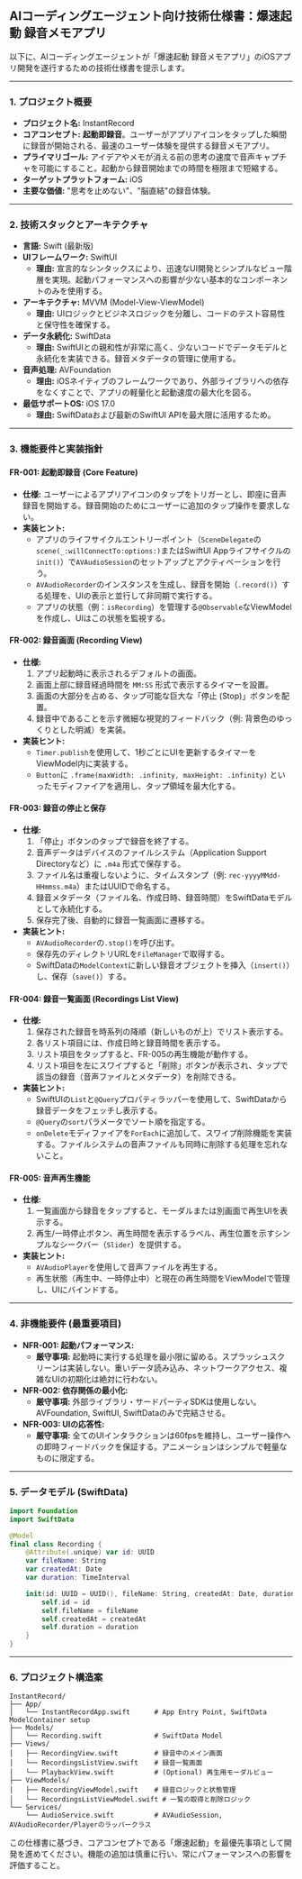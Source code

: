 ## AIコーディングエージェント向け技術仕様書：爆速起動 録音メモアプリ

以下に、AIコーディングエージェントが「爆速起動 録音メモアプリ」のiOSアプリ開発を遂行するための技術仕様書を提示します。

---

### **1. プロジェクト概要**

*   **プロジェクト名:** InstantRecord
*   **コアコンセプト:** **起動即録音**。ユーザーがアプリアイコンをタップした瞬間に録音が開始される、最速のユーザー体験を提供する録音メモアプリ。
*   **プライマリゴール:** アイデアやメモが消える前の思考の速度で音声キャプチャを可能にすること。起動から録音開始までの時間を極限まで短縮する。
*   **ターゲットプラットフォーム:** iOS
*   **主要な価値:** "思考を止めない"、"脳直結"の録音体験。

---

### **2. 技術スタックとアーキテクチャ**

*   **言語:** Swift (最新版)
*   **UIフレームワーク:** SwiftUI
    *   **理由:** 宣言的なシンタックスにより、迅速なUI開発とシンプルなビュー階層を実現。起動パフォーマンスへの影響が少ない基本的なコンポーネントのみを使用する。
*   **アーキテクチャ:** MVVM (Model-View-ViewModel)
    *   **理由:** UIロジックとビジネスロジックを分離し、コードのテスト容易性と保守性を確保する。
*   **データ永続化:** SwiftData
    *   **理由:** SwiftUIとの親和性が非常に高く、少ないコードでデータモデルと永続化を実装できる。録音メタデータの管理に使用する。
*   **音声処理:** AVFoundation
    *   **理由:** iOSネイティブのフレームワークであり、外部ライブラリへの依存をなくすことで、アプリの軽量化と起動速度の最大化を図る。
*   **最低サポートOS:** iOS 17.0
    *   **理由:** SwiftDataおよび最新のSwiftUI APIを最大限に活用するため。

---

### **3. 機能要件と実装指針**

#### **FR-001: 起動即録音 (Core Feature)**
*   **仕様:** ユーザーによるアプリアイコンのタップをトリガーとし、即座に音声録音を開始する。録音開始のためにユーザーに追加のタップ操作を要求しない。
*   **実装ヒント:**
    *   アプリのライフサイクルエントリーポイント（`SceneDelegate`の`scene(_:willConnectTo:options:)`またはSwiftUI Appライフサイクルの`init()`）で`AVAudioSession`のセットアップとアクティベーションを行う。
    *   `AVAudioRecorder`のインスタンスを生成し、録音を開始（`.record()`）する処理を、UIの表示と並行して非同期で実行する。
    *   アプリの状態（例：`isRecording`）を管理する`@Observable`なViewModelを作成し、UIはこの状態を監視する。

#### **FR-002: 録音画面 (Recording View)**
*   **仕様:**
    1.  アプリ起動時に表示されるデフォルトの画面。
    2.  画面上部に録音経過時間を `MM:SS` 形式で表示するタイマーを設置。
    3.  画面の大部分を占める、タップ可能な巨大な「停止 (Stop)」ボタンを配置。
    4.  録音中であることを示す微細な視覚的フィードバック（例: 背景色のゆっくりとした明滅）を実装。
*   **実装ヒント:**
    *   `Timer.publish`を使用して、1秒ごとにUIを更新するタイマーをViewModel内に実装する。
    *   `Button`に `.frame(maxWidth: .infinity, maxHeight: .infinity)` といったモディファイアを適用し、タップ領域を最大化する。

#### **FR-003: 録音の停止と保存**
*   **仕様:**
    1.  「停止」ボタンのタップで録音を終了する。
    2.  音声データはデバイスのファイルシステム（Application Support Directoryなど）に `.m4a` 形式で保存する。
    3.  ファイル名は重複しないように、タイムスタンプ（例: `rec-yyyyMMdd-HHmmss.m4a`）またはUUIDで命名する。
    4.  録音メタデータ（ファイル名、作成日時、録音時間）をSwiftDataモデルとして永続化する。
    5.  保存完了後、自動的に録音一覧画面に遷移する。
*   **実装ヒント:**
    *   `AVAudioRecorder`の`.stop()`を呼び出す。
    *   保存先のディレクトリURLを`FileManager`で取得する。
    *   SwiftDataの`ModelContext`に新しい録音オブジェクトを挿入（`insert()`）し、保存（`save()`）する。

#### **FR-004: 録音一覧画面 (Recordings List View)**
*   **仕様:**
    1.  保存された録音を時系列の降順（新しいものが上）でリスト表示する。
    2.  各リスト項目には、作成日時と録音時間を表示する。
    3.  リスト項目をタップすると、FR-005の再生機能が動作する。
    4.  リスト項目を左にスワイプすると「削除」ボタンが表示され、タップで該当の録音（音声ファイルとメタデータ）を削除できる。
*   **実装ヒント:**
    *   SwiftUIの`List`と`@Query`プロパティラッパーを使用して、SwiftDataから録音データをフェッチし表示する。
    *   `@Query`の`sort`パラメータでソート順を指定する。
    *   `onDelete`モディファイアを`ForEach`に追加して、スワイプ削除機能を実装する。ファイルシステムの音声ファイルも同時に削除する処理を忘れないこと。

#### **FR-005: 音声再生機能**
*   **仕様:**
    1.  一覧画面から録音をタップすると、モーダルまたは別画面で再生UIを表示する。
    2.  再生/一時停止ボタン、再生時間を表示するラベル、再生位置を示すシンプルなシークバー（`Slider`）を提供する。
*   **実装ヒント:**
    *   `AVAudioPlayer`を使用して音声ファイルを再生する。
    *   再生状態（再生中、一時停止中）と現在の再生時間をViewModelで管理し、UIにバインドする。

---

### **4. 非機能要件 (最重要項目)**

*   **NFR-001: 起動パフォーマンス:**
    *   **厳守事項:** 起動時に実行する処理を最小限に留める。スプラッシュスクリーンは実装しない。重いデータ読み込み、ネットワークアクセス、複雑なUIの初期化は絶対に行わない。
*   **NFR-002: 依存関係の最小化:**
    *   **厳守事項:** 外部ライブラリ・サードパーティSDKは使用しない。AVFoundation, SwiftUI, SwiftDataのみで完結させる。
*   **NFR-003: UIの応答性:**
    *   **厳守事項:** 全てのUIインタラクションは60fpsを維持し、ユーザー操作への即時フィードバックを保証する。アニメーションはシンプルで軽量なものに限定する。

---

### **5. データモデル (SwiftData)**

```swift
import Foundation
import SwiftData

@Model
final class Recording {
    @Attribute(.unique) var id: UUID
    var fileName: String
    var createdAt: Date
    var duration: TimeInterval

    init(id: UUID = UUID(), fileName: String, createdAt: Date, duration: TimeInterval) {
        self.id = id
        self.fileName = fileName
        self.createdAt = createdAt
        self.duration = duration
    }
}
```

---

### **6. プロジェクト構造案**

```
InstantRecord/
├── App/
│   └── InstantRecordApp.swift      # App Entry Point, SwiftData ModelContainer setup
├── Models/
│   └── Recording.swift             # SwiftData Model
├── Views/
│   ├── RecordingView.swift         # 録音中のメイン画面
│   └── RecordingsListView.swift    # 録音一覧画面
│   └── PlaybackView.swift          # (Optional) 再生用モーダルビュー
├── ViewModels/
│   ├── RecordingViewModel.swift    # 録音ロジックと状態管理
│   └── RecordingsListViewModel.swift # 一覧の取得と削除ロジック
└── Services/
    └── AudioService.swift          # AVAudioSession, AVAudioRecorder/Playerのラッパークラス
```

この仕様書に基づき、コアコンセプトである「爆速起動」を最優先事項として開発を進めてください。機能の追加は慎重に行い、常にパフォーマンスへの影響を評価すること。